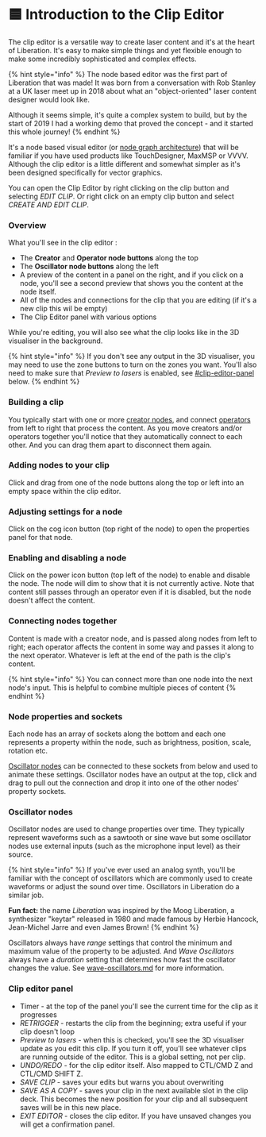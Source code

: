 # 🟦 Introduction to the Clip Editor

The clip editor is a versatile way to create laser content and it's at the heart of Liberation. It's easy to make simple things and yet flexible enough to make some incredibly sophisticated and complex effects.&#x20;

{% hint style="info" %}
The node based editor was the first part of Liberation that was made! It was born from a conversation with Rob Stanley at a UK laser meet up in 2018 about what an "object-oriented" laser content designer would look like.

Although it seems simple, it's quite a complex system to build, but by the start of 2019 I had a working demo that proved the concept - and it started this whole journey!
{% endhint %}

It's a node based visual editor (or [node graph architecture](https://en.wikipedia.org/wiki/Node_graph_architecture#Node_graph)) that will be familiar if you have used products like TouchDesigner, MaxMSP or VVVV. Although the clip editor is a little different and somewhat simpler as it's been designed specifically for vector graphics.&#x20;

You can open the Clip Editor by right clicking on the clip button and selecting _EDIT CLIP_. Or right click on an empty clip button and select _CREATE AND EDIT CLIP_.&#x20;

### Overview

What you'll see in the clip editor :&#x20;

* The **Creator** and **Operator node buttons** along the top&#x20;
* The **Oscillator node buttons** along the left
* A preview of the content in a panel on the right, and if you click on a node, you'll see a second preview that shows you the content at the node itself.
* All of the nodes and connections for the clip that you are editing (if it's a new clip this wil be empty)
* The Clip Editor panel with various options

While you're editing, you will also see what the clip looks like in the 3D visualiser in the background.&#x20;

{% hint style="info" %}
If you don't see any output in the 3D visualiser, you may need to use the zone buttons to turn on the zones you want. You'll also need to make sure that _Preview to lasers_ is enabled, see [#clip-editor-panel](clip-editor-intro.md#clip-editor-panel "mention") below.
{% endhint %}

### Building a clip

You typically start with one or more [creator nodes](creator-nodes.md), and connect [operators](operator-nodes/) from left to right that process the content. As you move creators and/or operators together you'll notice that they automatically connect to each other. And you can drag them apart to disconnect them again.&#x20;

### Adding nodes to your clip

Click and drag from one of the node buttons along the top or left into an empty space within the clip editor.&#x20;

### Adjusting settings for a node

Click on the cog icon button  (top right of the node) to open the properties panel for that node.&#x20;

### Enabling and disabling a node

Click on the power icon button (top left of the node) to enable and disable the node. The node will dim to show that it is not currently active. Note that content still passes through an operator even if it is disabled, but the node doesn't affect the content.&#x20;

### Connecting nodes together

Content is made with a creator node, and is passed along nodes from left to right; each operator affects the content in some way and passes it along to the next operator. Whatever is left at the end of the path is the clip's content.

{% hint style="info" %}
You can connect more than one node into the next node's input. This is helpful to combine multiple pieces of content
{% endhint %}

### Node properties and sockets

Each node has an array of sockets along the bottom and each one represents a property within the node, such as brightness, position, scale, rotation etc.&#x20;

[Oscillator nodes](oscillators/) can be connected to these sockets from below and used to animate these settings. Oscillator nodes have an output at the top, click and drag to pull out the connection and drop it into one of the other nodes' property sockets.&#x20;

### Oscillator nodes

Oscillator nodes are used to change properties over time. They typically represent waveforms such as a sawtooth or sine wave but some oscillator nodes use external inputs (such as the microphone input level) as their source.&#x20;

{% hint style="info" %}
If you've ever used an analog synth, you'll be familiar with the concept of oscillators which are commonly used to create waveforms or adjust the sound over time. Oscillators in Liberation do a similar job.&#x20;

**Fun fact:** the name _Liberation_ was inspired by the Moog Liberation, a synthesizer "keytar" released in 1980 and made famous by Herbie Hancock, Jean-Michel Jarre and even James Brown! &#x20;
{% endhint %}

Oscillators always have _range_ settings that control the minimum and maximum value of the property to be adjusted. And _Wave Oscillators_ always have a _duration_ setting that determines how fast the oscillator changes the value. See [wave-oscillators.md](oscillators/wave-oscillators.md "mention") for more information.&#x20;





&#x20;

### Clip editor panel

* Timer - at the top of the panel you'll see the current time for the clip as it progresses
* _RETRIGGER_ - restarts the clip from the beginning; extra useful if your clip doesn't loop
* _Preview to lasers_ - when this is checked, you'll see the 3D visualiser update as you edit this clip. If you turn it off, you'll see whatever clips are running outside of the editor. This is a global setting, not per clip.&#x20;
* _UNDO/REDO_ - for the clip editor itself. Also mapped to CTL/CMD Z and CTL/CMD SHIFT Z.
* _SAVE CLIP_ - saves your edits but warns you about overwriting
* _SAVE AS A COPY_ - saves your clip in the next available slot in the clip deck. This becomes the new position for your clip and all subsequent saves will be in this new place.&#x20;
* _EXIT EDITOR_ - closes the clip editor. If you have unsaved changes you will get a confirmation panel.&#x20;

